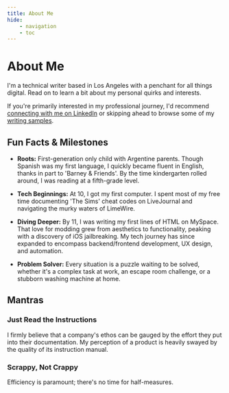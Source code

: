 ```yaml
---
title: About Me
hide: 
    - navigation
    - toc
---
```

# About Me

I'm a technical writer based in Los Angeles with a penchant for all things digital.
Read on to learn a bit about my  personal quirks and interests. 

If you're primarily interested in my professional journey, I'd recommend [connecting with me on LinkedIn](https://www.linkedin.com/in/vrae/)  or skipping ahead to browse some of my [writing samples](https://vraer.github.io/writing/samples/).

## Fun Facts & Milestones

- **Roots:** First-generation only child with Argentine parents. Though Spanish was my first language, I quickly became fluent in English, thanks in part to 'Barney & Friends'. By the time kindergarten rolled around, I was reading at a fifth-grade level.

- **Tech Beginnings:** At 10, I got my first computer. I spent most of my free time documenting 'The Sims' cheat codes on LiveJournal and navigating the murky waters of LimeWire.

- **Diving Deeper:** By 11, I was writing my first lines of HTML on MySpace. That love for modding grew from aesthetics to functionality, peaking with a discovery of iOS jailbreaking. My tech journey has since expanded to encompass backend/frontend development, UX design, and automation.

- **Problem Solver:** Every situation is a puzzle waiting to be solved, whether it's a complex task at work, an escape room challenge, or a stubborn washing machine at home.

## Mantras

### Just Read the Instructions

I firmly believe that a company's ethos can be gauged by the effort they put into their documentation. My perception of a product is heavily swayed by the quality of its instruction manual.

### Scrappy, Not Crappy

Efficiency is paramount; there's no time for half-measures.
